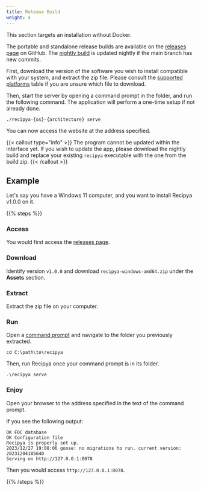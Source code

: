 ```yaml
---
title: Release Build
weight: 4
---
```


This section targets an installation without Docker.

The portable and standalone release builds are available on the [releases page](https://github.com/reaper47/recipya/releases) on GitHub.
The [nightly build](https://github.com/reaper47/recipya/releases/tag/nightly) is updated nightly if the main branch 
has new commits.

First, download the version of the software you wish to install compatible with your system, and extract the zip file. 
Please consult the [supported platforms](/guide/docs/installation/system-requirements) table if you are unsure which file to download.

Then, start the server by opening a command prompt in the folder, and run the following command.
The application will perform a one-time setup if not already done.

```bash
./recipya-{os}-{architecture} serve
```

You can now access the website at the address specified.

{{< callout type="info" >}}
The program cannot be updated within the interface yet. If you wish to update the app, please download the nightly
build and replace your existing `recipya` executable with the one from the build zip.
{{< /callout >}}

## Example

Let's say you have a Windows 11 computer, and you want to install Recipya v1.0.0 on it.

{{% steps %}}

### Access

You would first access the [releases page](https://github.com/reaper47/recipya/releases).

### Download

Identify version `v1.0.0` and download `recipya-windows-amd64.zip` under the **Assets** section.

### Extract

Extract the zip file on your computer.

### Run

Open a [command prompt](https://en.wikiversity.org/wiki/Command_Prompt/Open) and navigate to the folder you previously extracted.

```text
cd C:\path\to\recipya
```

Then, run Recipya once your command prompt is in its folder.

```text
.\recipya serve
```

### Enjoy

Open your browser to the address specified in the text of the command prompt.

If you see the following output:
```text
OK FDC database
OK Configuration file
Recipya is properly set up.
2023/12/27 19:08:06 goose: no migrations to run. current version: 20231204185640
Serving on http://127.0.0.1:8078
```

Then you would access `http://127.0.0.1:8078`.

{{% /steps %}}
